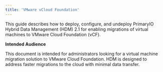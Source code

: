 ```yaml
---
title: 'VMware vCloud Foundation'
---
```


This guide describes how to deploy, configure, and undeploy PrimaryIO Hybrid Data Management (HDM) 2.1 for enabling migrations of virtual machines to VMware Cloud Foundation (vCF).

**Intended Audience**

This document is intended for administrators looking for a virtual machine migration solution to VMware Cloud Foundation. HDM is designed to address faster migrations to the cloud with minimal data transfer.